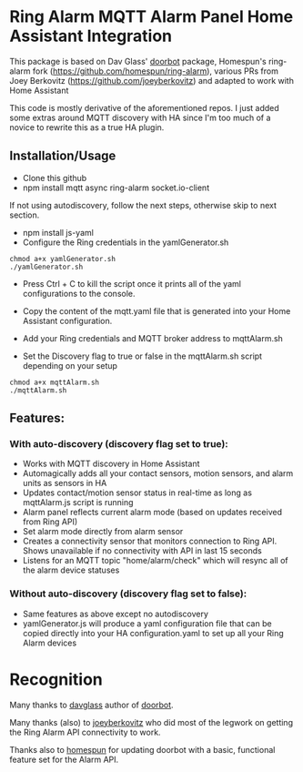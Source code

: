 Ring Alarm MQTT Alarm Panel Home Assistant Integration
=====================
This package is based on Dav Glass' [doorbot](https://github.com/davglass/doorbot) package, Homespun's ring-alarm fork (https://github.com/homespun/ring-alarm), various PRs from Joey Berkovitz (https://github.com/joeyberkovitz) and adapted to work with Home Assistant

This code is mostly derivative of the aforementioned repos.  I just added some extras around MQTT discovery with HA since I'm too much of a novice to rewrite this as a true HA plugin.

Installation/Usage
------------

* Clone this github
* npm install mqtt async ring-alarm socket.io-client

If not using autodiscovery, follow the next steps, otherwise skip to next section.
* npm install js-yaml
* Configure the Ring credentials in the yamlGenerator.sh
```
chmod a+x yamlGenerator.sh
./yamlGenerator.sh
```
* Press Ctrl + C to kill the script once it prints all of the yaml configurations to the console.
* Copy the content of the mqtt.yaml file that is generated into your Home Assistant configuration.

* Add your Ring credentials and MQTT broker address to mqttAlarm.sh
* Set the Discovery flag to true or false in the mqttAlarm.sh script depending on your setup
```
chmod a+x mqttAlarm.sh
./mqttAlarm.sh
```



## Features:
### With auto-discovery (discovery flag set to true):
* Works with MQTT discovery in Home Assistant
* Automagically adds all your contact sensors, motion sensors, and alarm units as sensors in HA
* Updates contact/motion sensor status in real-time as long as mqttAlarm.js script is running
* Alarm panel reflects current alarm mode (based on updates received from Ring API)
* Set alarm mode directly from alarm sensor
* Creates a connectivity sensor that monitors connection to Ring API.  Shows unavailable if no connectivity with API in last 15 seconds
* Listens for an MQTT topic "home/alarm/check" which will resync all of the alarm device statuses

### Without auto-discovery (discovery flag set to false):
* Same features as above except no autodiscovery
* yamlGenerator.js will produce a yaml configuration file that can be copied directly into your HA configuration.yaml to set up all your Ring Alarm devices

# Recognition
Many thanks to [davglass](https://github.com/davglass) author of [doorbot](https://github.com/davglass/doorbot).

Many thanks (also) to [joeyberkovitz](https://github.com/joeyberkovitz) who did most of the legwork on getting the Ring Alarm API connectivity to work.

Thanks also to [homespun](https://github.com/homespun) for updating doorbot with a basic, functional feature set for the Alarm API.
